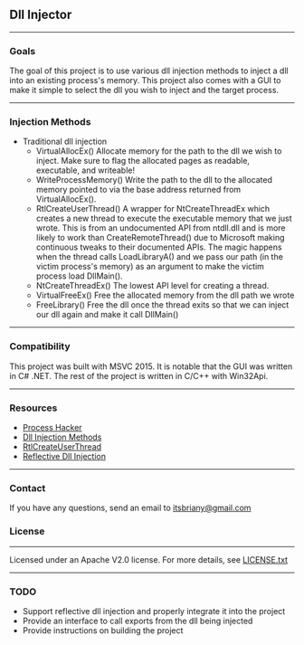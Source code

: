 Dll Injector
----

----
### Goals
The goal of this project is to use various dll injection methods to inject a dll into an existing process's memory. This project also comes with a GUI to make it simple to select the dll you wish to inject and the target process.

---
### Injection Methods
- Traditional dll injection
    - VirtualAllocEx()
	Allocate memory for the path to the dll we wish to inject. Make sure to flag the allocated pages as readable, executable, and writeable!
    - WriteProcessMemory()
	Write the path to the dll to the allocated memory pointed to via the base address returned from VirtualAllocEx(). 
    - RtlCreateUserThread()
	A wrapper for NtCreateThreadEx which creates a new thread to execute the executable memory that we just wrote.
	This is from an undocumented API from ntdll.dll and is more likely to work than CreateRemoteThread() due to Microsoft making continuous tweaks to their documented APIs.
	The magic happens when the thread calls LoadLibraryA() and we pass our path (in the victim process's memory) as an argument to make the victim process load DllMain().
    - NtCreateThreadEx()
	The lowest API level for creating a thread.
	- VirtualFreeEx()
	Free the allocated memory from the dll path we wrote
	- FreeLibrary()
	Free the dll once the thread exits so that we can inject our dll again and make it call DllMain()

----
### Compatibility
This project was built with MSVC 2015. It is notable that the GUI was written in C# .NET. The rest of the project is written in C/C++ with Win32Api.

---
### Resources
- [Process Hacker](http://processhacker.sourceforge.net/)
- [Dll Injection Methods](http://www.codeproject.com/Articles/4610/Three-Ways-to-Inject-Your-Code-into-Another-Proces)
- [RtlCreateUserThread](https://warroom.securestate.com/index.php/dll-injection-part-2-createremotethread-and-more/)
- [Reflective Dll Injection](https://github.com/stephenfewer)

----
### Contact
If you have any questions, send an email to itsbriany@gmail.com

### License
----
Licensed under an Apache V2.0 license. For more details, see [LICENSE.txt](https://github.com/itsbriany/DLL_Injector/blob/master/LICENSE)

----
### TODO

- Support reflective dll injection and properly integrate it into the project
- Provide an interface to call exports from the dll being injected
- Provide instructions on building the project
